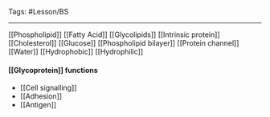 Tags: #Lesson/BS 

---
[[Phospholipid]]
[[Fatty Acid]]
[[Glycolipids]]
[[Intrinsic protein]]
[[Cholesterol]]
[[Glucose]]
[[Phospholipid bilayer]]
[[Protein channel]]
[[Water]]
[[Hydrophobic]]
[[Hydrophilic]]

#### [[Glycoprotein]] functions
- [[Cell signalling]]
- [[Adhesion]]
- [[Antigen]]
